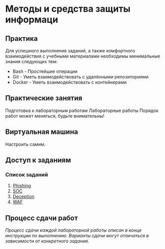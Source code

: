 # Методы и средства защиты информаци

## Практика
Для успешного выполнения заданий, а также комфортного взаимодействия с учебными материалами необходимы минимальные знания следующих тем:
 - Bash - Простейшие операции
 - Git - Уметь взаимодействовать с удалёнными репозиториями
 - Docker - Уметь взаимодействовать с контейнерами

## Практические занятия
Подготовка к лабораторным работам
Лабораторные работы
Порядок работ может меняться, будьте внимательны!

## Виртуальная машина
Настроить самим.

## Доступ к заданиям
### Список заданий
1. [Phishing](https://github.com/Ivanhahanov/InformtionsSecurityMethodsAndTools/blob/main/Phishing/README.md)
2. [SOC](https://github.com/Ivanhahanov/InformtionsSecurityMethodsAndTools/blob/main/SOC/README.md)
3. [Deception](https://github.com/Ivanhahanov/InformtionsSecurityMethodsAndTools/blob/main/Deception/README.md)
4. [WAF](https://github.com/Ivanhahanov/InformtionsSecurityMethodsAndTools/blob/main/WAF/README.md)

## Процесс сдачи работ
_Процесс сдачи каждой лабораторной работы описан в конце инструкции по выполнению._
_Варианты сдачи могут отличаться в зависимости от конкретного задания._



